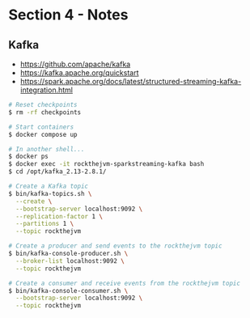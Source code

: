 # Section 4 - Notes

## Kafka

- https://github.com/apache/kafka
- https://kafka.apache.org/quickstart
- https://spark.apache.org/docs/latest/structured-streaming-kafka-integration.html

```bash
# Reset checkpoints
$ rm -rf checkpoints

# Start containers
$ docker compose up

# In another shell...
$ docker ps
$ docker exec -it rockthejvm-sparkstreaming-kafka bash
$ cd /opt/kafka_2.13-2.8.1/

# Create a Kafka topic
$ bin/kafka-topics.sh \
  --create \
  --bootstrap-server localhost:9092 \
  --replication-factor 1 \
  --partitions 1 \
  --topic rockthejvm

# Create a producer and send events to the rockthejvm topic
$ bin/kafka-console-producer.sh \
  --broker-list localhost:9092 \
  --topic rockthejvm

# Create a consumer and receive events from the rockthejvm topic
$ bin/kafka-console-consumer.sh \
  --bootstrap-server localhost:9092 \
  --topic rockthejvm
```
